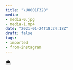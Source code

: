```yaml
---
title: "\U0001F328️"
media:
- media-0.jpg
- media-1.mp4
date: "2021-01-24T18:24:18Z"
draft: false
tags:
- imported
- from-instagram
---
```

🌨️
